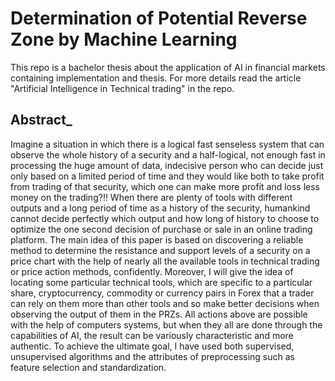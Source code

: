 # Determination of Potential Reverse Zone by Machine Learning
This repo is a bachelor thesis about the application of AI in financial markets containing implementation and thesis. For more details read the article "Artificial Intelligence in Technical trading" in the repo.


## Abstract_ 


Imagine a situation in which there is a logical fast senseless system that can observe the whole history of a security and a half-logical, not enough fast in processing the huge amount of data, indecisive person who can decide just only based on a limited period of time and they would like both to take profit from trading of that security, which one can make more profit and loss less money on the trading?!!
When there are plenty of tools with different outputs and a long period of time as a history of the security, humankind cannot decide perfectly which output and how long of history to choose to optimize the one second decision of purchase or sale in an online trading platform.
The main idea of this paper is based on discovering a reliable method to determine the resistance and support levels of a security on a price chart with the help of nearly all the available tools in technical trading or price action methods, confidently. Moreover, I will give the idea of locating some particular technical tools, which are specific to a particular share, cryptocurrency, commodity or currency pairs in Forex that a trader can rely on them more than other tools and so make better decisions when observing the output of them in the PRZs.
All actions above are possible with the help of computers systems, but when they all are done through the capabilities of AI, the result can be variously characteristic and more authentic.
To achieve the ultimate goal, I have used both supervised, unsupervised algorithms and the attributes of preprocessing such as feature selection and standardization.
